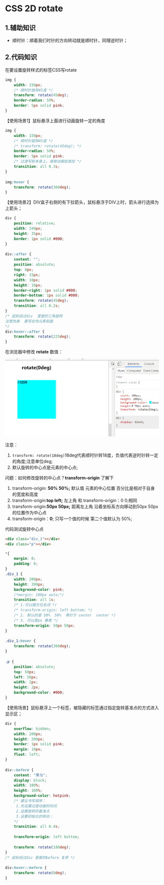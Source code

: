 # CSS 2D rotate

## 1.辅助知识

* 顺时针：顺着我们时针的方向转动就是顺时针，同理逆时针；

## 2.代码知识

在要设置旋转样式的标签CSS写rotate
```css
img {
    width: 150px;
    /* 顺时针旋转45度 */
    transform: rotate(45deg);
    border-radius: 50%;
    border: 5px solid pink;
}
```

【使用场景1】鼠标悬浮上面进行动画旋转一定的角度
```css
img {
    width: 150px;
    /* 顺时针旋转45度 */
    /* transform: rotate(45deg); */
    border-radius: 50%;
    border: 5px solid pink;
    /* 过渡写到本身上，谁做动画给谁加 */
    transition: all 0.3s;
}

img:hover {
    transform: rotate(360deg);
}
```

【使用场景2】DIV盒子右侧的有下拉箭头，鼠标悬浮于DIV上时，箭头进行选择为上箭头；
```css
div {
    position: relative;
    width: 249px;
    height: 35px;
    border: 1px solid #000;
}

div::after {
    content: "";
    position: absolute;
    top: 8px;
    right: 15px;
    width: 10px;
    height: 10px;
    border-right: 1px solid #000;
    border-bottom: 1px solid #000;
    transform: rotate(45deg);
    transition: all 0.2s;
}
/* 鼠标经过div  里面的三角旋转 
注意伪类  要写在伪元素前面
*/
div:hover::after {
    transform: rotate(225deg);
}
```

在浏览器中修改 **rotate** 数值：

![4](img/4.gif)

注意：

1. `transform: rotate(18deg)`18deg代表顺时针转18度，负值代表逆时针转一定的角度;注意单位deg;
2. 默认旋转的中心点是元素的中心点;

问题：如何修改旋转的中心点？**transform-origin** 了解下

1. transform-origin: **50% 50%;** 默认值 元素的中心位置 百分比是相对于自身的宽度和高度
2. transform-origin:**top left;**  左上角   和 transform-origin：0 0;相同
3. transform-origin:**50px 50px;** 距离左上角 沿着坐标系方向移动到50px 50px 的位置作为中心点
4. transform-origin：**0**;  只写一个值的时候  第二个值默认为 50%;

代码测试旋转中心点
```html
<div class="div_1"></div>
<div class="p"></div>
```

```css
*{
    margin: 0;
    padding: 0;
}
.div_1 {
    width: 200px;
    height: 200px;
    background-color: pink;
    /*margin: 100px auto;*/
    transition: all 1s;
    /* 1.可以跟方位名词 */
    /* transform-origin: left bottom; */
    /* 2. 默认的是 50%  50%  等价于 center  center */
    /* 3. 可以是px 像素 */
    transform-origin: 50px 50px;
}

.div_1:hover {
    transform: rotate(360deg);
}

.p {
    position: absolute;
    top: 50px;
    left: 50px;
    width: 2px;
    height: 2px;
    background-color: #000;
}
```

【使用场景】鼠标悬浮上一个标签，被隐藏的标签通过指定旋转基准点的方式进入显示区；
```css
div {
    overflow: hidden;
    width: 200px;
    height: 200px;
    border: 1px solid pink;
    margin: 10px;
    float: left;
}

div::before {
    content: "黑马";
    display: block;
    width: 100%;
    height: 100%;
    background-color: hotpink;
    /* 建议书写顺序：
     1.先设置过度动画的时间
     2.设置旋转的基准点
     3.设置初始化的转动；
    */
    transition: all 0.4s;

    transform-origin: left bottom;

    transform: rotate(180deg);
}
/* 鼠标经过div 里面的before 复原 */

div:hover::before {
    transform: rotate(0deg);
}
```
